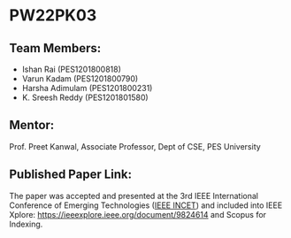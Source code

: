 # PW22PK03

## Team Members:
- Ishan Rai (PES1201800818)
- Varun Kadam (PES1201800790)
- Harsha Adimulam (PES1201800231)
- K. Sreesh Reddy (PES1201801580)

## Mentor: 
Prof. Preet Kanwal, Associate Professor, Dept of CSE, PES University

## Published Paper Link:
The paper was accepted and presented at the 3rd IEEE International Conference of Emerging Technologies ([IEEE INCET](http://www.incet.org/#)) and included into IEEE Xplore: https://ieeexplore.ieee.org/document/9824614 and Scopus for Indexing.
